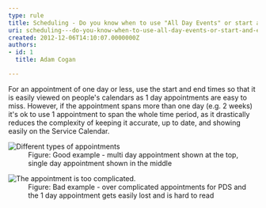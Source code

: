 ```yaml
---
type: rule
title: Scheduling - Do you know when to use "All Day Events" or start and end times with recurrence?
uri: scheduling---do-you-know-when-to-use-all-day-events-or-start-and-end-times-with-recurrence
created: 2012-12-06T14:10:07.0000000Z
authors:
- id: 1
  title: Adam Cogan

---
```


 
For an appointment of one day or less, use the start and end times so that it is           easily viewed on people's calendars as 1 day appointments are easy to miss. However,           if the appointment spans more than one day (e.g. 2 weeks) it's ok to use 1 appointment           to span the whole time period, as it drastically reduces the complexity of keeping           it accurate, up to date, and showing easily on the Service Calendar.
 <dl class="goodImage">          <dt>
            <img src="/Communication/RulesToBetterCRMForUsers/PublishingImages/OverComplicatedAppointment.jpg" alt="Different types of appointments"></dt>
          <dd>
            Figure&#58; Good example - multi day appointment shown at the top, single day appointment
            shown in the middle
          </dd>
        </dl><dl class="badImage">          <dt>
            <img src="/Communication/RulesToBetterCRMForUsers/PublishingImages/TypesOfAppointments.jpg" alt="The appointment is too complicated."></dt>
          <dd>
            Figure&#58; Bad example - over complicated appointments for PDS and the 1 day appointment
            gets easily lost and is hard to read
          </dd>
        </dl>
